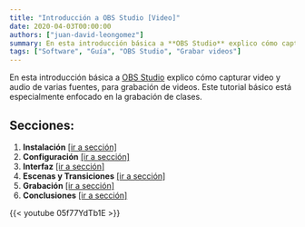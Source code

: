```yaml
---
title: "Introducción a OBS Studio [Video]"
date: 2020-04-03T00:00:00
authors: ["juan-david-leongomez"]
summary: En esta introducción básica a **OBS Studio** explico cómo capturar video y audio de varias fuentes, para grabar clases y tutoriales. 
tags: ["Software", "Guía", "OBS Studio", "Grabar videos"]
---
```


En esta introducción básica a [OBS Studio](https://obsproject.com/) explico cómo capturar video y audio de varias fuentes, para grabación de videos. Este tutorial básico está especialmente enfocado en la grabación de clases.

## Secciones:

1. **Instalación** [[ir a sección]](https://youtu.be/05f77YdTb1E?t=41)
2. **Configuración** [[ir a sección]](https://youtu.be/05f77YdTb1E?t=170)
3. **Interfaz** [[ir a sección]](https://youtu.be/05f77YdTb1E?t=359)
4. **Escenas y Transiciones** [[ir a sección]](https://youtu.be/05f77YdTb1E?t=668)
5. **Grabación** [[ir a sección]](https://youtu.be/05f77YdTb1E?t=887)
6. **Conclusiones** [[ir a sección]](https://youtu.be/05f77YdTb1E?t=1072)

{{< youtube 05f77YdTb1E >}}
